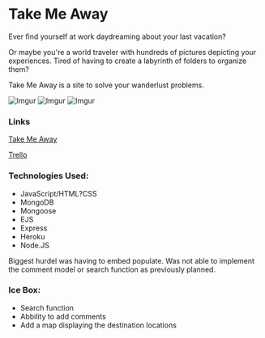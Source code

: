 # Take Me Away

Ever find yourself at work daydreaming about your last vacation? 

Or maybe you're a world traveler with hundreds of pictures depicting your experiences. Tired of having to create a labyrinth of folders to organize them?

Take Me Away is a site to solve your wanderlust problems.
 
![Imgur](https://i.imgur.com/bOqvaP4.png)
![Imgur](https://i.imgur.com/AGoGBLt.png)
![Imgur](https://i.imgur.com/iYkeZe8.png)

### Links
[Take Me Away](https://take-meaway.herokuapp.com/)

[Trello](https://trello.com/b/8CHBVCsX/wdi-project-two)

### Technologies Used:
* JavaScript/HTML?CSS
* MongoDB
* Mongoose 
* EJS
* Express
* Heroku
* Node.JS

Biggest hurdel was having to embed populate.
Was not able to implement the comment model or search function as previously planned.

### Ice Box:
* Search function
* Abbility to add comments
* Add a map displaying the destination locations
